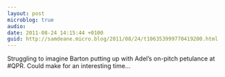 ```yaml
---
layout: post
microblog: true
audio: 
date: 2011-08-24 14:15:44 +0100
guid: http://samdeane.micro.blog/2011/08/24/t106353999770419200.html
---
```

Struggling to imagine Barton putting up with Adel’s on-pitch petulance at #QPR. Could make for an interesting time...
